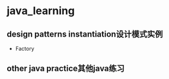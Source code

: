 # java_learning
## **design patterns instantiation设计模式实例**
- Factory 

## **other java practice其他java练习**
